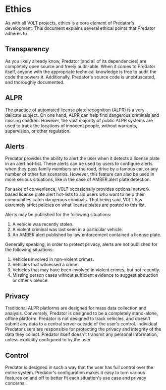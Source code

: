 # Ethics

As with all V0LT projects, ethics is a core element of Predator's development. This document explains several ethical points that Predator adheres to.

## Transparency

As you likely already know, Predator (and all of its dependencies) are completely open source and freely audit-able. When it comes to Predator itself, anyone with the appropriate technical knowledge is free to audit the code the powers it. Additionally, Predator's source code is unobfuscated, and thoroughly documented.

## ALPR

The practice of automated license plate recognition (ALPR) is a very delicate subject. On one hand, ALPR can help find dangerous criminals and missing children. However, the vast majority of public ALPR systems are used to track the locations of innocent people, without warrants, supervision, or other regulation.

## Alerts

Predator provides the ability to alert the user when it detects a license plate in an alert hot-list. These alerts can be used by users to configure alerts when they pass family members on the road, drive by a famous car, or any number of other fun scenarios. However, this feature can also be used in more serious situations, like in the case of AMBER alert plate detection.

For sake of convenience, V0LT occasionally provides optional network based license plate alert hot-lists to aid users who want to help their communities catch dangerous criminals. That being said, V0LT has extremely strict policies on what license plates are posted to this list.

Alerts may be published for the following situations:

1. A vehicle was recently stolen.
2. A violent criminal was last seen in a particular vehicle.
3. An AMBER alert published by law enforcement contained a license plate.

Generally speaking, in order to protect privacy, alerts are not published for the following situations:

1. Vehicles involved in non-violent crimes.
2. Vehicles that witnessed a crime.
3. Vehicles that may have been involved in violent crimes, but not recently.
4. Missing person cases without sufficient evidence to suggest abduction or other violence.

## Privacy

Traditional ALPR platforms are designed for mass data collection and analysis. Conversely, Predator is designed to be a completely stand-alone, offline platform. Predator is not designed to track vehicles, and doesn't submit any data to a central server outside of the user's control. Individual Predator users are responsible for protecting the privacy and integrity of the data they collect. Predator itself doesn't transmit any personal information, unless explicitly configured to by the user.

## Control

Predator is designed in such a way that the user has full control over the entire system. Predator's configuration makes it easy to turn various features on and off to better fit each situation's use case and privacy concerns.
